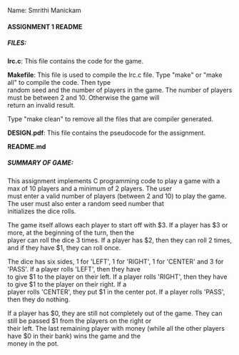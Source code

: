 Name: Smrithi Manickam    
  
#### ASSIGNMENT 1 README  
  
  
##### FILES:  
  
**lrc.c**: This file contains the code for the game.  
  
  
**Makefile**: This file is used to compile the lrc.c file. Type "make" or "make all" to compile the code. Then type  
random seed and the number of players in the game. The number of players must be between 2 and 10. Otherwise the game will  
return an invalid result.  
  
Type "make clean" to remove all the files that are compiler generated.  
  
**DESIGN.pdf**: This file contains the pseudocode for the assignment.  

**README.md**  

  
##### SUMMARY OF GAME:  
  
This assignment implements C programming code to play a game with a max of 10 players and a minimum of 2 players. The user  
must enter a valid number of players (between 2 and 10) to play the game. The user must also enter a random seed number that  
initializes the dice rolls.  
  
The game itself allows each player to start off with $3. If a player has $3 or more, at the beginning of the turn, then the  
player can roll the dice 3 times. If a player has $2, then they can roll 2 times, and if they have $1, they can roll once.  
  
The dice has six sides, 1 for 'LEFT', 1 for 'RIGHT', 1 for 'CENTER' and 3 for 'PASS'. If a player rolls 'LEFT', then they have   
to give $1 to the player on their left. If a player rolls 'RIGHT', then they have to give $1 to the player on their right. If a   
player rolls 'CENTER', they put $1 in the center pot. If a player rolls 'PASS', then they do nothing.     
  
If a player has $0, they are still not completely out of the game. They can still be passed $1 from the players on the right or    
their left. The last remaining player with money (while all the other players have $0 in their bank) wins the game and the   
money in the pot.  
  

